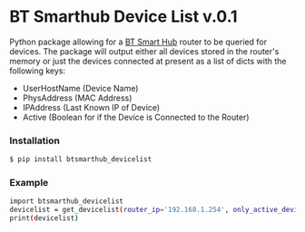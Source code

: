 # BT Smarthub Device List v.0.1

Python package allowing for a [BT Smart Hub](https://www.productsandservices.bt.com/broadband/smart-hub/) router to be queried for devices.
The package will output either all devices stored in the router's memory or just the devices connected at present
as a list of dicts with the following keys:
  - UserHostName (Device Name)
  - PhysAddress (MAC Address)
  - IPAddress (Last Known IP of Device)
  - Active (Boolean for if the Device is Connected to the Router)

### Installation
```sh
$ pip install btsmarthub_devicelist
```

### Example

```sh
import btsmarthub_devicelist
devicelist = get_devicelist(router_ip='192.168.1.254', only_active_devices=True)
print(devicelist)
```

